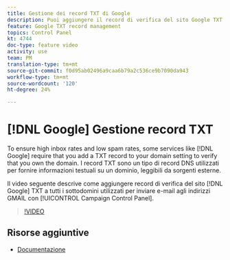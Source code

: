 ```yaml
---
title: Gestione dei record TXT di Google
description: Puoi aggiungere il record di verifica del sito Google TXT a tutti i tuoi sottodomini utilizzati per inviare e-mail agli indirizzi GMAIL tramite il Pannello di controllo della campagna.
feature: Google TXT record management
topics: Control Panel
kt: 4744
doc-type: feature video
activity: use
team: PM
translation-type: tm+mt
source-git-commit: f0d95ab02496a9caa6b79a2c536ce9b7090da943
workflow-type: tm+mt
source-wordcount: '120'
ht-degree: 24%

---
```



# [!DNL Google] Gestione record TXT

To ensure high inbox rates and low spam rates, some services like [!DNL Google] require that you add a TXT record to your domain setting to verify that you own the domain. I record TXT sono un tipo di record DNS utilizzati per fornire informazioni testuali su un dominio, leggibili da sorgenti esterne.

Il video seguente descrive come aggiungere record di verifica del sito [!DNL Google] TXT a tutti i sottodomini utilizzati per inviare e-mail agli indirizzi GMAIL con [!UICONTROL Campaign Control Panel].

>[!VIDEO](https://video.tv.adobe.com/v/32369?quality=12)

## Risorse aggiuntive

* [Documentazione](https://docs.adobe.com/content/help/en/control-panel/using/subdomains-and-certificates/managing-txt-records.html)
